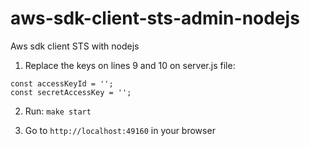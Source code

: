 # aws-sdk-client-sts-admin-nodejs
Aws sdk client STS with nodejs

1. Replace the keys on lines 9 and 10 on server.js file:
```
const accessKeyId = '';
const secretAccessKey = '';
```
2. Run: `make start`

3. Go to `http://localhost:49160` in your browser
